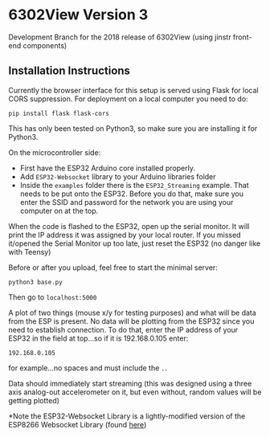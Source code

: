 # 6302View Version 3

Development Branch for the 2018 release of 6302View (using jinstr front-end components)

## Installation Instructions

Currently the browser interface for this setup is served using Flask for local CORS suppression.  For deployment on a local computer you need to do:

```
pip install flask flask-cors
```

This has only been tested on Python3, so make sure you are installing it for Python3.

On the microcontroller side:

* First have the ESP32 Arduino core installed properly.
* Add `ESP32-Websocket` library to your Arduino libraries folder
* Inside the `examples` folder there is the `ESP32_Streaming` example.  That needs to be put onto the ESP32.  Before you do that, make sure you enter the SSID and password for the network you are using your computer on at the top.


When the code is flashed to the ESP32, open up the serial monitor. It will print the IP address it was assigned by your local router.   If you missed it/opened the Serial Monitor up too late, just reset the ESP32 (no danger like with Teensy)

Before or after you upload, feel free to start the minimal server:

```
python3 base.py
```

Then go to `localhost:5000`

A plot of two things (mouse x/y for testing purposes) and what will be data from the ESP is present. No data will be plotting from the ESP32 since you need to establish connection.  To do that, enter the IP address of your ESP32 in the field at top...so if it is 192.168.0.105 enter:

```
192.168.0.105
```

for example...no spaces and must include the `.`.  

Data should immediately start streaming (this was designed using a three axis analog-out accelerometer on it, but even without, random values will be getting plotted)


*Note the ESP32-Websocket Library is a lightly-modified version of the ESP8266 Websocket Library (found <a href="https://github.com/morrissinger/ESP8266-Websocket" target="_blank">here</a>)
